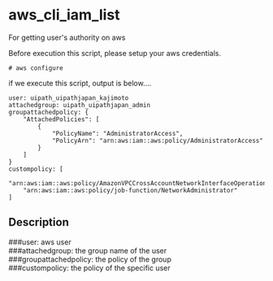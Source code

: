 # aws_cli_iam_list
For getting user's authority on aws

Before execution this script, please setup your aws credentials.

```
# aws configure
```

if we execute this script, output is below....

```
user: uipath_uipathjapan_kajimoto
attachedgroup: uipath_uipathjapan_admin
groupattachedpolicy: {
    "AttachedPolicies": [
        {
            "PolicyName": "AdministratorAccess",
            "PolicyArn": "arn:aws:iam::aws:policy/AdministratorAccess"
        }
    ]
}
custompolicy: [
    "arn:aws:iam::aws:policy/AmazonVPCCrossAccountNetworkInterfaceOperations",
    "arn:aws:iam::aws:policy/job-function/NetworkAdministrator"
]
```

## Description
###user: aws user  
###attachedgroup: the group name of the user  
###groupattachedpolicy: the policy of the group  
###custompolicy: the policy of the specific user  
